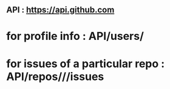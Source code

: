 ## API :  https://api.github.com

# for profile info : API/users/<username>
# for issues of a particular repo : API/repos/<owner>/<repo>/issues